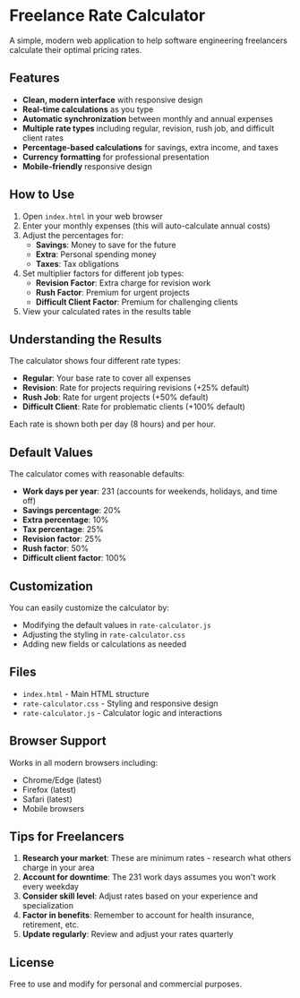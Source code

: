 # Freelance Rate Calculator

A simple, modern web application to help software engineering freelancers calculate their optimal pricing rates.

## Features

- **Clean, modern interface** with responsive design
- **Real-time calculations** as you type
- **Automatic synchronization** between monthly and annual expenses
- **Multiple rate types** including regular, revision, rush job, and difficult client rates
- **Percentage-based calculations** for savings, extra income, and taxes
- **Currency formatting** for professional presentation
- **Mobile-friendly** responsive design

## How to Use

1. Open `index.html` in your web browser
2. Enter your monthly expenses (this will auto-calculate annual costs)
3. Adjust the percentages for:
   - **Savings**: Money to save for the future
   - **Extra**: Personal spending money
   - **Taxes**: Tax obligations
4. Set multiplier factors for different job types:
   - **Revision Factor**: Extra charge for revision work
   - **Rush Factor**: Premium for urgent projects
   - **Difficult Client Factor**: Premium for challenging clients
5. View your calculated rates in the results table

## Understanding the Results

The calculator shows four different rate types:

- **Regular**: Your base rate to cover all expenses
- **Revision**: Rate for projects requiring revisions (+25% default)
- **Rush Job**: Rate for urgent projects (+50% default)
- **Difficult Client**: Rate for problematic clients (+100% default)

Each rate is shown both per day (8 hours) and per hour.

## Default Values

The calculator comes with reasonable defaults:

- **Work days per year**: 231 (accounts for weekends, holidays, and time off)
- **Savings percentage**: 20%
- **Extra percentage**: 10%
- **Tax percentage**: 25%
- **Revision factor**: 25%
- **Rush factor**: 50%
- **Difficult client factor**: 100%

## Customization

You can easily customize the calculator by:

- Modifying the default values in `rate-calculator.js`
- Adjusting the styling in `rate-calculator.css`
- Adding new fields or calculations as needed

## Files

- `index.html` - Main HTML structure
- `rate-calculator.css` - Styling and responsive design
- `rate-calculator.js` - Calculator logic and interactions

## Browser Support

Works in all modern browsers including:

- Chrome/Edge (latest)
- Firefox (latest)
- Safari (latest)
- Mobile browsers

## Tips for Freelancers

1. **Research your market**: These are minimum rates - research what others charge in your area
2. **Account for downtime**: The 231 work days assumes you won't work every weekday
3. **Consider skill level**: Adjust rates based on your experience and specialization
4. **Factor in benefits**: Remember to account for health insurance, retirement, etc.
5. **Update regularly**: Review and adjust your rates quarterly

## License

Free to use and modify for personal and commercial purposes.
